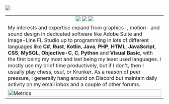 <img src="https://github.com/oSumAtrIX/oSumAtrIX/assets/13122796/2a83da91-9182-47bf-a5ef-68575cdf4ee3">
<table>
  <tr>
    <td align=center>
      <img src="https://hits.seeyoufarm.com/api/count/incr/badge.svg?url=https%3A%2F%2Fgithub.com%2FBlawuken&icon=github.svg&icon_color=%23FFFFFF&title=hits&edge_flat=false">
      <img src="https://img.shields.io/github/followers/Blawuken">
      <img src="https://img.shields.io/github/stars/Blawuken?style=social">
    </td>
  </tr>
  <tr>
    <td>
      My interests and expertise expand from graphics-, motion- and sound design in dedicated software like Adobe Suite and Image-Line FL Studio up to programming in lots of different languages like <b>C#</b>, <b>Rust</b>, <b>Kotlin</b>, <b>Java</b>, <b>PHP</b>, <b>HTML</b>, <b>JavaScript</b>, <b>CSS</b>, <b>MySQL</b>, <b>Objective-C</b>, <b>C</b>, <b>Python</b> and <b>Visual Basic</b>, with the first
      being my most and last being my least used languages. I mostly use my brief time productively, but if I don't, then I usually play chess, osu!, or Krunker.
      As a reason of peer pressure, I generally hang around on Discord but maintain daily activity on my email inbox and a couple of other forums.
  </td>
</tr>
<tr>
  <td>
    <img src="https://github.com/Blawuken/Blawuken/blob/main/github-metrics.svg" alt="Metrics" width="100%">
  </td>
</tr>
</table>
